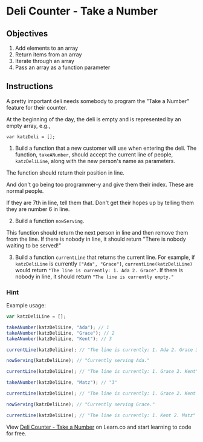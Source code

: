# Deli Counter - Take a Number

## Objectives
1. Add elements to an array
2. Return items from an array
3. Iterate through an array
4. Pass an array as a function parameter

## Instructions

A pretty important deli needs somebody to program the "Take a Number" feature for their counter.

At the beginning of the day, the deli is empty and is represented by an empty array, e.g.,

`var katzDeli = [];`

1. Build a function that a new customer will use when entering the deli. The function, `takeANumber`, should accept the current line of people, `katzDeliLine`, along with the new person's name as parameters.

The function should return their position in line.

And don't go being too programmer-y and give them their index. These are normal people.

If they are 7th in line, tell them that. Don't get their hopes up by telling them they are number 6 in line.








2. Build a function `nowServing`.

This function should return the next person in line and then remove them from the line. If there is nobody in line, it should return "There is nobody waiting to be served!"










3. Build a function `currentLine` that returns the current line. For example, if `katzDeliLine` is currently `["Ada", "Grace"]`, `currentLine(katzDeliLine)` would return `"The line is currently: 1. Ada 2. Grace"`.  If there is nobody in line, it should return `"The line is currently empty."`










### Hint

Example usage:

```javascript
var katzDeliLine = [];

takeANumber(katzDeliLine, "Ada"); // 1
takeANumber(katzDeliLine, "Grace"); // 2
takeANumber(katzDeliLine, "Kent"); // 3

currentLine(katzDeliLine); // "The line is currently: 1. Ada 2. Grace 3. Kent"

nowServing(katzDeliLine); // "Currently serving Ada."

currentLine(katzDeliLine); // "The line is currently: 1. Grace 2. Kent"

takeANumber(katzDeliLine, "Matz"); // "3"

currentLine(katzDeliLine); // "The line is currently: 1. Grace 2. Kent 3. Matz"

nowServing(katzDeliLine); // "Currently serving Grace."

currentLine(katzDeliLine); // "The line is currently: 1. Kent 2. Matz"
```

<p data-visibility='hidden'>View <a href='https://learn.co/lessons/js-deli-counter' title='Deli Counter - Take a Number'>Deli Counter - Take a Number</a> on Learn.co and start learning to code for free.</p>
